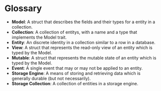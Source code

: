 # Glossary

- **Model**: A struct that describes the fields and their types for a entity in a collection.
- **Collection**: A collection of entitys, with a name and a type that implements the Model trait.
- **Entity**: An discrete identity in a collection similar to a row in a database.
- **View**: A struct that represents the read-only view of an entity which is typed by the Model.
- **Mutable**: A struct that represents the mutable state of an entity which is typed by the Model.
- **Event**: A single event that may or may not be applied to an entity.
- **Storage Engine**: A means of storing and retrieving data which is generally durable (but not necessarily).
- **Storage Collection**: A collection of entities in a storage engine.
